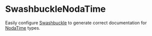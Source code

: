 SwashbuckleNodaTime
===================

Easily configure [Swashbuckle](https://github.com/domaindrivendev/Swashbuckle) to generate correct documentation for [NodaTime](https://github.com/nodatime/nodatime) types.